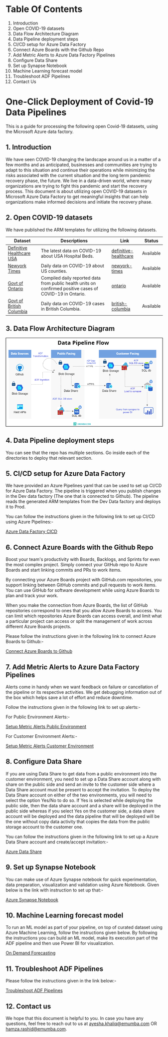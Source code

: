 # Table Of Contents

1. Introduction
2. Open COVID-19 datasets
3. Data Flow Architecture Diagram
4. Data Pipeline deployment steps
5. CI/CD setup for Azure Data Factory
6. Connect Azure Boards with the Github Repo
7. Add Metric Alerts to Azure Data Factory Pipelines
8. Configure Data Share
9. Set up Synapse Notebook
10. Machine Learning forecast model
11. Troubleshoot ADF Pipelines
12. Contact Us

# One-Click Deployment of Covid-19 Data Pipelines
This is a guide for processing the following open Covid-19 datasets, using the Microsoft Azure data factory. 


## 1. Introduction
We have seen COVID-19 changing the landscape around us in a matter of a few months and as anticipated, businesses and communities are trying to adapt to this situation and continue their operations while minimizing the risks associated with the current situation and the long term pandemic recovery phase, the future. We live in a data-driven world, where many organizations are trying to fight this pandemic and start the recovery process. This document is about utilizing open COVID-19 datasets in Microsoft Azure Data Factory to get meaningful insights that can help organizations make informed decisions and initiate the recovery phase.


## 2. Open COVID-19 datasets
We have published the ARM templates for utilizing the following datasets. 

Dataset | Descriptions | Link | Status
------- | ------------ | ---- | ------
[Definitive Healthcare USA](https://coronavirus-resources.esri.com/datasets/definitivehc::definitive-healthcare-usa-hospital-beds?geometry=110.039%2C-16.820%2C-135.000%2C72.123) | The latest data on COVID-19 about USA Hospital Beds. | [definitive-healthcare](https://github.com/nashahz/azure-data-pipelines/tree/master/datasets/covid-19/definitive-healthcare) | Available
[Newyork Times](https://github.com/nytimes/covid-19-data) | Daily data on COVID-19 about US counties. | [newyork-times](https://github.com/nashahz/azure-data-pipelines/tree/master/datasets/covid-19/newyork-times) | Available
[Govt of Ontario](https://data.ontario.ca/dataset?keywords_en=COVID-19) | Compiled daily reported data from public health units on confirmed positive cases of COVID-19 in Ontario. | [ontario](https://github.com/nashahz/azure-data-pipelines/tree/master/datasets/covid-19/ontario) | Available
[Govt of British Columbia](http://www.bccdc.ca/health-info/diseases-conditions/covid-19/data) | Daily data on COVID-19 cases in British Columbia. | [british-columbia](https://github.com/nashahz/azure-data-pipelines/tree/master/datasets/covid-19/british-columbia) | Available

## 3. Data Flow Architecture Diagram
![Azul_Data_Pipeline](./images/architectureV1.png)

## 4. Data Pipeline deployment steps
  You can see that the repo has multiple sections. Go inside each of the directories to deploy that relevant section.  

## 5. CI/CD setup for Azure Data Factory

We have provided an Azure Pipelines yaml that can be used to set up CI/CD for Azure Data Factory. The pipeline is triggered when you publish changes in the Dev data factory (The one that is connected to Github). The pipeline reads the generated ARM templates from the Dev Data factory and deploys it to Prod. 

You can follow the instructions given in the following link to set up CI/CD using Azure Pipelines:-

[Azure Data Factory CICD](./datasets/covid-19/definitive-healthcare/azure-pipelines-cicd/readme.md)

## 6. Connect Azure Boards with the Github Repo

Boost your team's productivity with Boards, Backlogs, and Sprints for even the most complex project. Simply connect your GitHub repo to Azure Boards and start linking commits and PRs to work items.

By connecting your Azure Boards project with GitHub.com repositories, you support linking between GitHub commits and pull requests to work items. You can use GitHub for software development while using Azure Boards to plan and track your work.

When you make the connection from Azure Boards, the list of GitHub repositories correspond to ones that you allow Azure Boards to access. You can limit which repositories Azure Boards can access overall, and limit what a particular project can access or split the management of work across different Azure Boards projects.

Please follow the instructions given in the following link to connect Azure Boards to Github:-

[Connect Azure Boards to Github](https://docs.microsoft.com/en-us/azure/devops/boards/github/connect-to-github?view=azure-devops)


## 7. Add Metric Alerts to Azure Data Factory Pipelines

Alerts come in handy when we want feedback on failure or cancellation of the pipeline or its respective activities. We get debugging information out of the box which helps save a lot of effort and reduce downtime. 

Follow the instructions given in the following link to set up alerts:-

For Public Environment Alerts:- 

[Setup Metric Alerts Public Environment](./datasets/covid-19/definitive-healthcare/public/Readme.md)

For Customer Environment Alerts:- 

[Setup Metric Alerts Customer Environment](./datasets/covid-19/definitive-healthcare/customer/Readme.md)

## 8. Configure Data Share

If you are using Data Share to get data from a public environment into the customer environment, you need to set up a Data Share account along with share on the public side and send an invite to the customer side where a Data Share account must be present to accept the invitation. To deploy the Data Share account on either of the two environments, you will need to select the option Yes/No to do so. If Yes is selected while deploying the public side, then the data share account and a share will be deployed in the public side whereas if you select Yes on the customer side, a data share account will be deployed and the data pipeline that will be deployed will be the one without copy data activity that copies the data from the public storage account to the customer one.

You can follow the instructions given in the following link to set up a Azure Data Share account and create/accept invitation:-

[Azure Data Share](./datasets/covid-19/definitive-healthcare/customer/Readme.md)

## 9. Set up Synapse Notebook

You can make use of Azure Synapse notebook for quick experimentation, data preparation, visualization and validation using Azure Notebook. Given below is the link with instruction to set up that:-


[Azure Synapse Notebook](./datasets/covid-19/definitive-healthcare/azure-notebook/readme.md)

## 10. Machine Learning forecast model

To run an ML model as part of your pipeline, on top of curated dataset using Azure Machine Learning, follow the instructions given below. By following the instructions you can build an ML model, make its execution part of the ADF pipeline and then use Power BI for visualization.

[On Demand Forecasting](./datasets/covid-19/newyork-times/on-demand-forecast-model/Readme.md)

## 11. Troubleshoot ADF Pipelines

Please follow the instructions given in the link below:-

[Troubleshoot ADF Pipelines](./docs/trouebleshoot.md)

## 12. Contact us

We hope that this document is helpful to you. In case you have any questions, feel free to reach out to us at ayesha.khaliq@emumba.com OR hamza.rashid@emumba.com.
